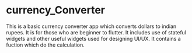 # currency_Converter
This is a basic currency converter app which converts dollars to indian rupees.
It is for those who are beginner to flutter.
It includes use of stateful widgets and other useful widgets used for designing UI/UX.
It contains a fuction which do the calculation.
